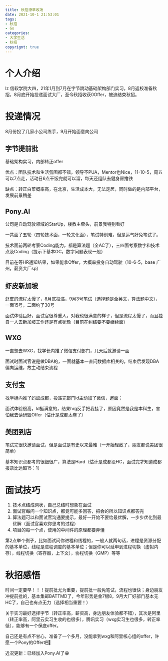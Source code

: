 ```yaml
---
title: 秋招潦草收场
date: 2021-10-1 21:53:01
tags:
- 秋招
- Go
categories: 
- 大学生活	
- 秋招	
copyrignt: true
---
```


# 个人介绍

lz 信软学院大四，21年1月到7月在字节跳动基础架构部门实习，8月返校准备秋招，8月底开始投递面试大厂，至今秋招收获0Offer，被迫结束秋招。

<!--more-->

# 投递情况

8月份投了几家小公司练手，9月开始面意向公司

## 字节提前批

基础架构实习，内部转正offer

优点：团队技术和生活氛围都不错，领导不PUA，Mentor也Nice，11-10-5，周五可以7点走，活动日6点干饭完就可以溜，每天还组队去健身房撸铁

缺点：转正白菜概率高，在北京，生活成本大，无法定居，同时做的是内部平台，发展前景稍差

## Pony.AI

公司是自动驾驶领域的StarUp，楼教主牵头，前景我特别看好

一共面了五轮（四轮技术面，一轮文化面），笔试特别难，但是运气好免笔试了。

技术面前两轮考察Coding能力，都是算法题（全AC了），三四面考察数字和技术点及Coding（提示下基本OC，数字问题表现一般）

目前在等HR通知结果，如果能拿Offer，大概率投身自动驾驶（10-6-5，base 广州，薪资大厂sp）

## 虾皮新加坡

虾皮的流程太慢了，8月底投递，9月3号笔试（选择题是全英文，算法题中文），一面15号，二面约了30号

面试体验巨好，面试官很尊重人，对我也很满意的样子，但是流程太慢了，而且独自一人去新加坡工作还是有点犹豫（目前在纠结要不要继续面）

## WXG

一直想去WXG，找学长内推了微信支付部门，几天后就邀请一面

面试时面试官说是做DBA的，一面就基本一直问数据库相关的，结束后发现DBA偏向运维，故主动结束流程

## 支付宝

找学姐内推了蚂蚁成都，投递完部门ld主动加了微信，邀面；

面试体验很高，ld挺满意的，结果hrg反手把我挂了，原因竟然是我是本科生，害怕我去读研毁Offer（估计是成都太卷了）

## 美团到店

笔试完很快邀请面试，但是面试是有史以来最难（一开始轻敌了，朋友都说美团很简单）

基本知识点都考的很细很广，算法是Hard（估计是成都没HC，面试完才知道成都报录比远超15：1）

# 面试技巧

1. 技术点结成网状，自己总结时想象在面试
2. 面试官每问一个知识点，都竟可能多回答，把会的所以知识点都答完
3. 算法题可以和面试官沟通要提示，最好一开始不要给最优解，一步步优化到最优解（面试官喜欢你思考的过程）
4. 项目的每一个点，使用的中间件的原理都要弄懂

第2点举个例子，比如面试问你进程和线程的，一般人就两句话，进程是资源分配的基本单位，线程是进程调度的基本单位；但是你可以延申到进程切换（虚拟内存），线程切换（寄存器，上下文），协程切换（GMP）等等

# 秋招感悟

时间一定要早！！！提前批尤为重要，提前批一般免笔试，流程也很快；身边朋友冲提前批的，基本集邮BATTMD了，今年形势是金7银8，9月大厂好部门基本无HC了，自己也有点无力（选择相当重要！）

关于实习最好选择字节（转正率高，薪资高，身边朋友体验都不错），其次是阿里（转正率高，阿里云实习生收的也很多），腾讯实习（wxg实习生也很多，转正率低），能够有一个保底offer。

自己还是有点不甘心，准备了一个多月，没能拿到wxg和阿里核心组的offer，许愿一个Pony的Offer吧🙏

近况更新：已经加入Pony.AI了😁

